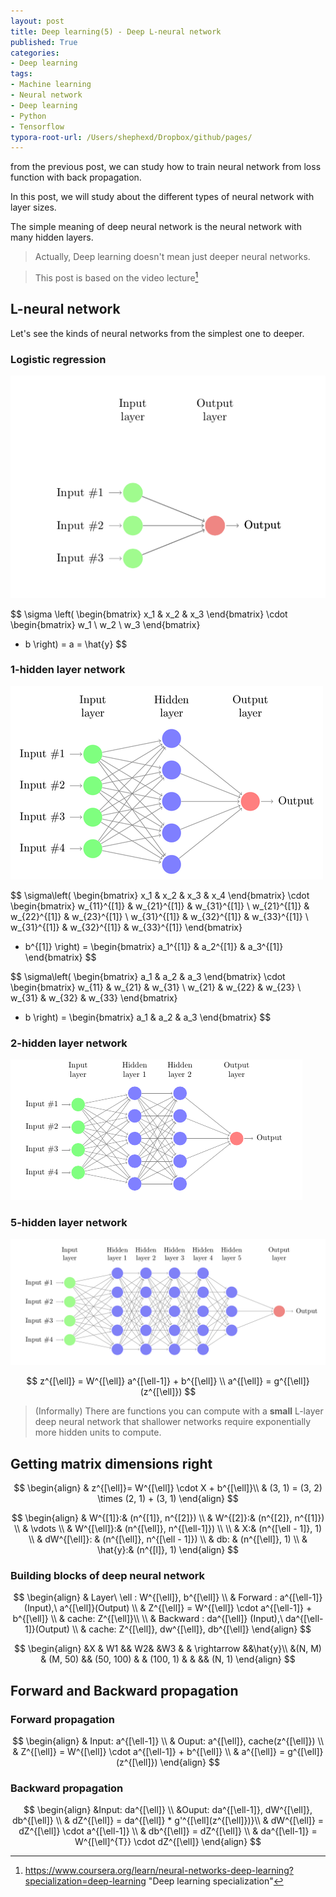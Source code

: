 ```yaml
---
layout: post
title: Deep learning(5) - Deep L-neural network
published: True
categories:
- Deep learning
tags:
- Machine learning
- Neural network
- Deep learning
- Python
- Tensorflow
typora-root-url: /Users/shephexd/Dropbox/github/pages/
---
```


from the previous post, we can study how to train neural network from loss function with back propagation.



In this post, we will study about the different types of neural network with layer sizes.

The simple meaning of deep neural network is the neural network with many hidden layers.



<!--more-->



> Actually, Deep learning doesn't mean just deeper neural networks.





> This post is based on the video lecture[^1]



## L-neural network



Let's see the kinds of neural networks from the simplest one to deeper. 



### Logistic regression



![logistic_regression](/assets/images/articles/DeepLearning/logistic_regression.png)




$$
\sigma \left(
\begin{bmatrix}
x_1 &
x_2 &
x_3 
\end{bmatrix}
\cdot
\begin{bmatrix}
w_1 \\
w_2 \\
w_3 
\end{bmatrix}
+ b 
\right)
= a = \hat{y}
$$




### 1-hidden layer network



![neural-network](/assets/images/articles/DeepLearning/neural-network.png)


$$
\sigma\left(
\begin{bmatrix}
x_1 &
x_2 &
x_3 &
x_4
\end{bmatrix}
\cdot
\begin{bmatrix}
w_{11}^{[1]} & w_{21}^{[1]} & w_{31}^{[1]} \\
w_{21}^{[1]} & w_{22}^{[1]} & w_{23}^{[1]} \\
w_{31}^{[1]} & w_{32}^{[1]} & w_{33}^{[1]} \\
w_{31}^{[1]} & w_{32}^{[1]} & w_{33}^{[1]}
\end{bmatrix}
+ b^{[1]}
\right)
= 
\begin{bmatrix}
a_1^{[1]} &
a_2^{[1]} &
a_3^{[1]} 
\end{bmatrix}
$$


$$
\sigma\left(
\begin{bmatrix}
a_1 &
a_2 &
a_3 
\end{bmatrix}
\cdot
\begin{bmatrix}
w_{11} & w_{21} & w_{31} \\
w_{21} & w_{22} & w_{23} \\
w_{31} & w_{32} & w_{33}
\end{bmatrix}
+ b
\right)
= 
\begin{bmatrix}
a_1 &
a_2 &
a_3 
\end{bmatrix}
$$




### 2-hidden layer network



![2_neural_network](/assets/images/articles/DeepLearning/2_neural_network.PNG)





###  5-hidden layer network



![5_neural_network](/assets/images/articles/DeepLearning/5_neural_network.png)






$$
z^{[\ell]} = W^{[\ell]} a^{[\ell-1]} + b^{[\ell]} \\
a^{[\ell]} = g^{[\ell]}(z^{[\ell]})
$$





> (Informally) There are functions you can compute with a **small** L-layer deep neural network that shallower networks require exponentially more hidden units to compute.





## Getting matrix dimensions right




$$
\begin{align}
& z^{[\ell]}= W^{[\ell]} \cdot X + b^{[\ell]}\\
& (3, 1) = (3, 2) \times (2, 1) + (3, 1)
\end{align}
$$


$$
\begin{align}
& W^{[1]}:& (n^{[1]}, n^{[2]}) \\
& W^{[2]}:& (n^{[2]}, n^{[1]}) \\
& \vdots \\
& W^{[\ell]}:& (n^{[\ell]}, n^{[\ell-1]}) \\
\\
& X:& (n^{[\ell - 1]}, 1) \\
& dW^{[\ell]}: & (n^{[\ell]}, n^{[\ell - 1]}) \\
& db: & (n^{[\ell]}, 1) \\
& \hat{y}:& (n^{[l]}, 1)
\end{align}
$$




### Building blocks of deep neural network



$$
\begin{align}
& Layer\ \ell : W^{[\ell]}, b^{[\ell]} \\
& Forward : a^{[\ell-1]} (Input),\ a^{[\ell]}(Output) \\
& Z^{[\ell]} = W^{[\ell]} \cdot a^{[\ell-1]} + b^{[\ell]} \\
& cache: Z^{[\ell]}\\
\\
& Backward : da^{[\ell]} (Input),\ da^{[\ell-1]}(Output) \\
& cache: Z^{[\ell]}, dw^{[\ell]}, db^{[\ell]}
\end{align}
$$



$$
\begin{align}
&X & W1 && W2& &W3 & & \rightarrow &&\hat{y}\\
&(N, M) & (M, 50) && (50, 100) & & (100, 1) & & && (N, 1)
\end{align}
$$







## Forward and Backward propagation





### Forward propagation



$$
\begin{align}
& Input: a^{[\ell-1]} \\
& Ouput: a^{[\ell]}, cache(z^{[\ell]}) \\
& Z^{[\ell]} = W^{[\ell]} \cdot a^{[\ell-1]} + b^{[\ell]} \\
& a^{[\ell]} = g^{[\ell]}(z^{[\ell]})
\end{align}
$$



### Backward propagation



$$
\begin{align}
&Input: da^{[\ell]} \\
&Ouput: da^{[\ell-1]}, dW^{[\ell]}, db^{[\ell]} \\
& dZ^{[\ell]} = da^{[\ell]} * g'^{[\ell](z^{[\ell]})}\\
& dW^{[\ell]} = dZ^{[\ell]} \cdot a^{[\ell-1]} \\
& db^{[\ell]} = dZ^{[\ell]} \\
& da^{[\ell-1]} = W^{[\ell]^{T}} \cdot dZ^{[\ell]}
\end{align}
$$





[^1]: https://www.coursera.org/learn/neural-networks-deep-learning?specialization=deep-learning	"Deep learning specialization"
